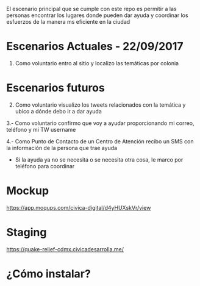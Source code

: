 El escenario principal que se cumple con este repo es permitir a las personas encontrar los lugares donde pueden dar ayuda y coordinar los esfuerzos de la manera ms eficiente en la ciudad

# Escenarios Actuales - 22/09/2017

1. Como voluntario entro al sitio y localizo las temáticas por colonia


# Escenarios futuros

2. Como voluntario visualizo los tweets relacionados con la temática y ubico a dónde debo ir a dar ayuda

3.- Como voluntario confirmo que voy a ayudar proporcionando mi correo, teléfono y mi TW username 

4.- Como Punto de Contacto de un Centro de Atención recibo un SMS con la información de la persona que trae ayuda 
  - Si la ayuda ya no se necesita o se necesita otra cosa, le marco por teléfono para coordinar

# Mockup 

https://app.moqups.com/civica-digital/d4yHUXskVr/view

# Staging 

https://quake-relief-cdmx.civicadesarrolla.me/

# ¿Cómo instalar?  


